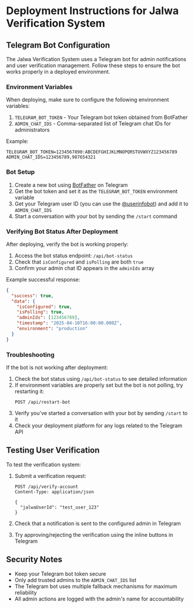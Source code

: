 # Deployment Instructions for Jalwa Verification System

## Telegram Bot Configuration

The Jalwa Verification System uses a Telegram bot for admin notifications and user verification management. Follow these steps to ensure the bot works properly in a deployed environment.

### Environment Variables

When deploying, make sure to configure the following environment variables:

1. `TELEGRAM_BOT_TOKEN` - Your Telegram bot token obtained from BotFather
2. `ADMIN_CHAT_IDS` - Comma-separated list of Telegram chat IDs for administrators 

Example:
```
TELEGRAM_BOT_TOKEN=1234567890:ABCDEFGHIJKLMNOPQRSTUVWXYZ123456789
ADMIN_CHAT_IDS=123456789,987654321
```

### Bot Setup

1. Create a new bot using [BotFather](https://t.me/botfather) on Telegram
2. Get the bot token and set it as the `TELEGRAM_BOT_TOKEN` environment variable
3. Get your Telegram user ID (you can use the [@userinfobot](https://t.me/userinfobot)) and add it to `ADMIN_CHAT_IDS`
4. Start a conversation with your bot by sending the `/start` command

### Verifying Bot Status After Deployment

After deploying, verify the bot is working properly:

1. Access the bot status endpoint: `/api/bot-status`
2. Check that `isConfigured` and `isPolling` are both `true`
3. Confirm your admin chat ID appears in the `adminIds` array

Example successful response:
```json
{
  "success": true,
  "data": {
    "isConfigured": true,
    "isPolling": true,
    "adminIds": [123456789],
    "timestamp": "2025-04-10T16:00:00.000Z",
    "environment": "production"
  }
}
```

### Troubleshooting

If the bot is not working after deployment:

1. Check the bot status using `/api/bot-status` to see detailed information
2. If environment variables are properly set but the bot is not polling, try restarting it: 
   ```
   POST /api/restart-bot
   ```
3. Verify you've started a conversation with your bot by sending `/start` to it
4. Check your deployment platform for any logs related to the Telegram API

## Testing User Verification

To test the verification system:

1. Submit a verification request:
   ```
   POST /api/verify-account
   Content-Type: application/json
   
   {
     "jalwaUserId": "test_user_123"
   }
   ```

2. Check that a notification is sent to the configured admin in Telegram
3. Try approving/rejecting the verification using the inline buttons in Telegram

## Security Notes

- Keep your Telegram bot token secure
- Only add trusted admins to the `ADMIN_CHAT_IDS` list
- The Telegram bot uses multiple fallback mechanisms for maximum reliability
- All admin actions are logged with the admin's name for accountability